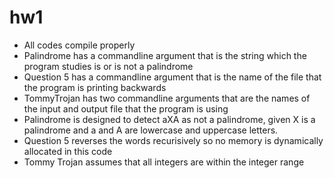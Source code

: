 # hw1
- All codes compile properly 
- Palindrome has a commandline argument that is the string which the program studies is or is not a palindrome
- Question 5 has a commandline argument that is the name of the file that the program is printing backwards
- TommyTrojan has two commandline arguments that are the names of the input and output file that the program is using
- Palindrome is designed to detect aXA as not a palindrome, given X is a palindrome and a and A are lowercase and uppercase letters. 
- Question 5 reverses the words recurisively so no memory is dynamically allocated in this code
- Tommy Trojan assumes that all integers are within the integer range 

